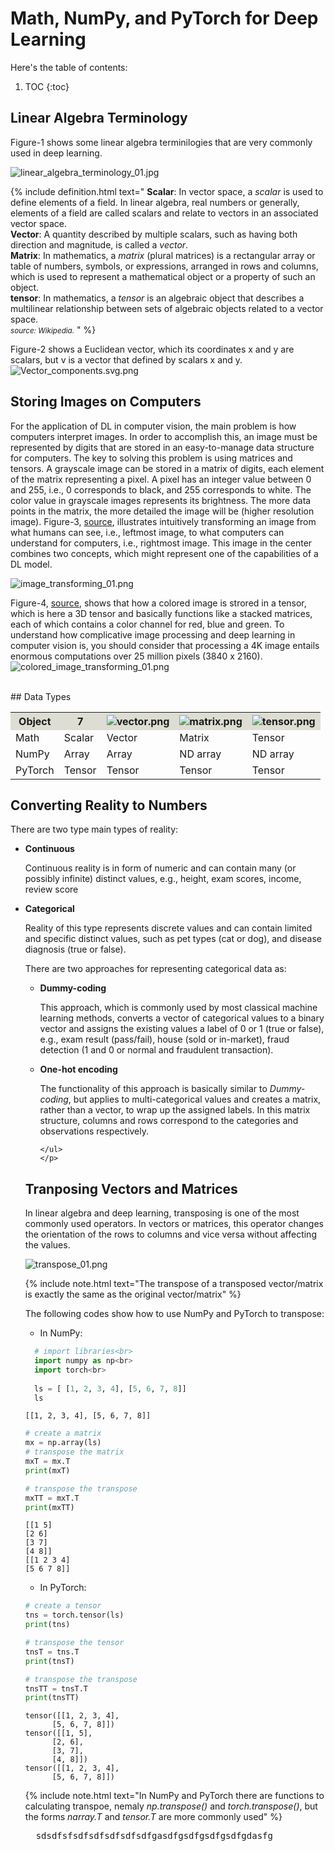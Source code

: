 # Math, NumPy, and PyTorch for Deep Learning


Here's the table of contents:

1. TOC
{:toc}

## Linear Algebra Terminology
Figure-1 shows some linear algebra terminilogies that are very commonly used in deep learning.

![linear_algebra_terminology_01.jpg](/mytechblog/images/2022-03-11-DL-math_numpy_pytorch_01/linear_algebra_terminologies_01.png 
  "Figure-1, Frequently used linear agebra terminologies in deep learning.")
  
{% include definition.html text="
<b>Scalar</b>: In vector space, a <em>scalar</em> is used to define elements of a field. In linear algebra, real numbers or generally, elements of a field are called scalars and relate to vectors in an associated vector space.<br>
<b>Vector</b>:  A quantity described by multiple scalars, such as having both direction and magnitude, is called a <em>vector</em>.<br>
<b>Matrix</b>: In mathematics, a <em>matrix</em> (plural matrices) is a rectangular array or table of numbers, symbols, or expressions, arranged in rows and columns, which is used to represent a mathematical object or a property of such an object.<br>
<b>tensor</b>: In mathematics, a <em>tensor</em> is an algebraic object that describes a multilinear relationship between sets of algebraic objects related to a vector space.<br>
<small><em>source: Wikipedia.</em></small>
" %}

Figure-2 shows a Euclidean vector, which its coordinates x and y are scalars, but v is a vector that defined by scalars x and y.<br>
![Vector_components.svg.png](/mytechblog/images/2022-03-11-DL-math_numpy_pytorch_01/Vector_components.svg.png 
  "Figure-2, Euclidian vector defined by scalars x and y.")
  
## Storing Images on Computers
For the application of DL in computer vision, the main problem is how computers interpret images. In order to accomplish this, an image must be represented by digits that are stored in an easy-to-manage data structure for computers. The key to solving this problem is using matrices and tensors. A grayscale image can be stored in a matrix of digits, each element of the matrix representing a pixel. A pixel has an integer value between 0 and 255, i.e., 0 corresponds to black, and 255 corresponds to white. The color value in grayscale images represents its brightness. The more data points in the matrix, the more detailed the image will be (higher resolution image). Figure-3, <a href="https://medium.com/analytics-vidhya/computer-vision-what-how-why-380607f0bd64">source</a>, illustrates intuitively transforming an image from what humans can see, i.e., leftmost image, to what computers can understand for computers, i.e., rightmost image. This image in the center combines two concepts, which might represent one of the capabilities of a DL model.<br>

![image_transforming_01.png](/mytechblog/images/2022-03-11-DL-math_numpy_pytorch_01/image_transforming_01.png 
  "Figure-3, image transformation.")

Figure-4, <a href="https://lisaong.github.io/mldds-courseware/01_GettingStarted/numpy-tensor-slicing.slides.html">source</a>, shows that how a colored image is strored in a tensor, which is here a 3D tensor and basically functions like a stacked matrices, each of which contains a color channel for red, blue and green. To understand how complicative image processing and deep learning in computer vision is, you should consider that processing a 4K image entails enormous computations over 25 million pixels (3840 x 2160).
![colored_image_transforming_01.png](/mytechblog/images/2022-03-11-DL-math_numpy_pytorch_01/colored_image_transforming_01.png 
  "Figure-4, colored image transformation.")

<br>
## Data Types
<table>
  <tr style="border-color: bcbca9;">
    <th style="background-color:#ddddd3;">Object</th>
    <th style="background-color:#ddddd3;"><b>7</b></th>
    <th style="background-color:#ddddd3;"><img src="/mytechblog/images/2022-03-11-DL-math_numpy_pytorch_01/vector.png" alt="vector.png"></th>
    <th style="background-color:#ddddd3;"><img src="/mytechblog/images/2022-03-11-DL-math_numpy_pytorch_01/matrix.png" alt="matrix.png"></th>
    <th style="background-color:#ddddd3;"><img src="/mytechblog/images/2022-03-11-DL-math_numpy_pytorch_01/tensor.png" alt="tensor.png"></th>
  </tr>
  <tr>
    <td>Math</td>
    <td>Scalar</td>
    <td>Vector</td>
    <td>Matrix</td>
    <td>Tensor</td>
  </tr>
  <tr>
    <td>NumPy</td>
    <td>Array</td>
    <td>Array</td>
    <td>ND array</td>
    <td>ND array</td>
  </tr>
    <tr>
    <td>PyTorch</td>
    <td>Tensor</td>
    <td>Tensor</td>
    <td>Tensor</td>
    <td>Tensor</td>
  </tr>
</table>


## Converting Reality to Numbers
There are two type main types of reality:
<ul>
  <li><b>Continuous</b><p>Continuous reality is in form of numeric and can 
  contain many (or possibly infinite) distinct values, e.g., height, exam 
  scores, income, review score</p>
  </li>
  <li><b>Categorical</b><p>Reality of this type represents discrete values 
    and can contain limited and specific distinct values, such as pet types 
    (cat or dog), and disease diagnosis (true or false).</p>
    <p>There are two approaches for representing categorical data as:
    <ul>
      <li><b>Dummy-coding</b>
        <p>
          This approach, which is commonly used by most classical machine learning methods, converts a vector of categorical values to a binary vector and assigns the existing values a label of 0 or 1 (true or false), e.g., exam result (pass/fail), house (sold or in-market), fraud detection (1 and 0 or normal and fraudulent transaction).
        </p>
      </li>
      <li><b>One-hot encoding</b>
        <p>
           The functionality of this approach is basically similar to <em>Dummy-coding</em>, but applies to multi-categorical values and creates a matrix, rather than a vector, to wrap up the assigned labels. In this matrix structure, columns and rows correspond to the categories and observations respectively. 
        </p>
      </li>

    </ul>
    </p>
  </li>
</ul>

## Tranposing Vectors and Matrices
In linear algebra and deep learning, transposing is one of the most commonly used operators. In vectors or matrices, this operator changes the orientation of the rows to columns and vice versa without affecting the values.
    
![transpose_01.png](/mytechblog/images/2022-03-11-DL-math_numpy_pytorch_01/transpose_01.png 
  "Figure-5, transposing a matrix.")
  
  {% include note.html text="The transpose of a transposed vector/matrix is exactly the same as the original vector/matrix" %}

The following codes show how to use NumPy and PyTorch to transpose:
*   In NumPy:

```python
  # import libraries<br>
  import numpy as np<br>
  import torch<br>
  
  ls = [ [1, 2, 3, 4], [5, 6, 7, 8]]
  ls
```
    [[1, 2, 3, 4], [5, 6, 7, 8]]
  
```python
# create a matrix
mx = np.array(ls)
# transpose the matrix
mxT = mx.T
print(mxT)

# transpose the transpose
mxTT = mxT.T
print(mxTT)
```
    [[1 5]
    [2 6]
    [3 7]
    [4 8]]
    [[1 2 3 4]
    [5 6 7 8]]

*   In PyTorch:

```python
# create a tensor
tns = torch.tensor(ls)
print(tns)

# transpose the tensor
tnsT = tns.T
print(tnsT)

# transpose the transpose
tnsTT = tnsT.T
print(tnsTT)
```
    tensor([[1, 2, 3, 4],
          [5, 6, 7, 8]])
    tensor([[1, 5],
          [2, 6],
          [3, 7],
          [4, 8]])
    tensor([[1, 2, 3, 4],
          [5, 6, 7, 8]])
          
  {% include note.html text="In NumPy and PyTorch there are 
  functions to calculating transpoe, nemaly <em>np.transpose()</em> 
  and <em>torch.transpose()</em>, but the forms 
  <em>narray.T</em> and <em>tensor.T</em> are more commonly used" %}

<pre class="output_area">
  sdsdfsfsdfsdfsdfsdfsdfgasdfgsdfgsdfgsdfgdasfg
</pre>
